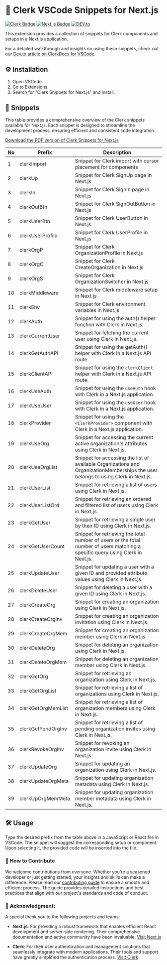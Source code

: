# 📘 Clerk VSCode Snippets for Next.js

[![Clerk Badge](https://img.shields.io/badge/Clerk-Next.js-blue)](https://www.clerk.dev/)
[![Next.js Badge](https://img.shields.io/badge/Next.js-13.0.0-black)](https://nextjs.org/)
[![DEV.to](https://img.shields.io/badge/DEV.to-%230A0A0A.svg?style=for-the-badge&logo=dev.to&logoColor=white)](https://dev.to/musebe/clerkdocs-for-vscode-essential-snippets-for-clerk-components-ho1)


This extension provides a collection of snippets for Clerk components and setups in a Next.js application.

For a detailed walkthrough and insights on using these snippets, check out our [Dev.to article on ClerkDocs for VSCode](https://dev.to/musebe/clerkdocs-for-vscode-essential-snippets-for-clerk-components-ho1).
## ⚙️ Installation

1. Open VSCode.
2. Go to Extensions.
3. Search for "Clerk Snippets for Next.js" and install.

## 📝 Snippets

This table provides a comprehensive overview of the Clerk snippets available for Next.js. Each snippet is designed to streamline the development process, ensuring efficient and consistent code integration.

[Download the PDF version of Clerk Snippets for Next.js](https://res.cloudinary.com/hackit-africa/image/upload/v1692367937/clerkdocs.pdf)



| No | Prefix                    | Description                                                                                                                       |
|----|---------------------------|-----------------------------------------------------------------------------------------------------------------------------------|
| 1  | clerkImport               | Snippet for Clerk import with cursor placement for components                                                                     |
| 2  | clerkUp                   | Snippet for Clerk SignUp page in Next.js                                                                                          |
| 3  | clerkIn                   | Snippet for Clerk SignIn page in Next.js                                                                                          |
| 4  | clerkOutBtn               | Snippet for Clerk SignOutButton in Next.js                                                                                        |
| 5  | clerkUserBtn              | Snippet for Clerk UserButton in Next.js                                                                                           |
| 6  | clerkUserProfile          | Snippet for Clerk UserProfile in Next.js                                                                                          |
| 7  | clerkOrgP                 | Snippet for Clerk OrganizationProfile in Next.js                                                                                  |
| 8  | clerkOrgC                 | Snippet for Clerk CreateOrganization in Next.js                                                                                   |
| 9  | clerkOrgS                 | Snippet for Clerk OrganizationSwitcher in Next.js                                                                                 |
| 10 | clerkMiddleware           | Snippet for Clerk middleware setup in Next.js                                                                                     |
| 11 | clerkEnv                  | Snippet for Clerk environment variables in Next.js                                                                                |
| 12 | clerkAuth                 | Snippet for using the auth() helper function with Clerk in Next.js.                                                               |
| 13 | clerkCurrentUser          | Snippet for fetching the current user using Clerk in Next.js.                                                                     |
| 14 | clerkGetAuthAPI           | Snippet for using the getAuth() helper with Clerk in a Next.js API route.                                                         |
| 15 | clerkClientAPI            | Snippet for using the `clerkClient` helper with Clerk in a Next.js API route.                                                     |
| 16 | clerkUseAuth              | Snippet for using the `useAuth` hook with Clerk in a Next.js application.                                                         |
| 17 | clerkUseUser              | Snippet for using the `useUser` hook with Clerk in a Next.js application.                                                         |
| 18 | clerkProvider             | Snippet for using the `<ClerkProvider>` component with Clerk in a Next.js application.                                            |
| 19 | clerkUseOrg               | Snippet for accessing the current active organization's attributes using Clerk in Next.js.                                        |
| 20 | clerkUseOrgList           | Snippet for accessing the list of available Organizations and OrganizationMemberships the user belongs to using Clerk in Next.js. |
| 21 | clerkUserList             | Snippet for retrieving a list of users using Clerk in Next.js.                                                                    |
| 22 | clerkUserListOrd          | Snippet for retrieving an ordered and filtered list of users using Clerk in Next.js.                                              |
| 23 | clerkGetUser              | Snippet for retrieving a single user by their ID using Clerk in Next.js.                                                          |
| 24 | clerkGetUserCount         | Snippet for retrieving the total number of users or the total number of users matching a specific query using Clerk in Next.js.   |
| 25 | clerkUpdateUser           | Snippet for updating a user with a given ID and provided attribute values using Clerk in Next.js.                                 |
| 26 | clerkDeleteUser           | Snippet for deleting a user with a given ID using Clerk in Next.js.                                                               |
| 27 | clerkCreateOrg            | Snippet for creating an organization using Clerk in Next.js.                                                                      |
| 28 | clerkCreateOrgInv         | Snippet for creating an organization invitation using Clerk in Next.js.                                                           |
| 29 | clerkCreateOrgMem         | Snippet for creating an organization member using Clerk in Next.js.                                                               |
| 30 | clerkDeleteOrg            | Snippet for deleting an organization using Clerk in Next.js.                                                                      |
| 31 | clerkDeleteOrgMem         | Snippet for deleting an organization member using Clerk in Next.js.                                                               |
| 32 | clerkGetOrg               | Snippet for retrieving an organization using Clerk in Next.js.                                                                    |
| 33 | clerkGetOrgList           | Snippet for retrieving a list of organizations using Clerk in Next.js.                                                            |
| 34 | clerkGetOrgMemList        | Snippet for retrieving a list of organization members using Clerk in Next.js.                                                     |
| 35 | clerkGetPendOrgInv        | Snippet for retrieving a list of pending organization invites using Clerk in Next.js.                                             |
| 36 | clerkRevokeOrgInv         | Snippet for revoking an organization invite using Clerk in Next.js.                                                               |
| 37 | clerkUpdateOrg            | Snippet for updating an organization using Clerk in Next.js.                                                                      |
| 38 | clerkUpdateOrgMeta        | Snippet for updating organization metadata using Clerk in Next.js.                                                                |
| 39 | clerkUpOrgMemMeta         | Snippet for updating organization member metadata using Clerk in Next.js.                                                         |




## 🛠 Usage

Type the desired prefix from the table above in a JavaScript or React file in VSCode. The snippet will suggest the corresponding setup or component. Upon selecting it, the provided code will be inserted into the file.


### 🤝 How to Contribute


We welcome contributions from everyone. Whether you're a seasoned developer or just getting started, your insights and skills can make a difference. Please read our [contributing guide](CONTRIBUTING.md) to ensure a smooth and efficient process. The guide provides detailed instructions and best practices that align with our project's standards and code of conduct.



### 🙏 **Acknowledgment**:


A special thank you to the following projects and teams:

- **Next.js**: For providing a robust framework that enables efficient React development and server-side rendering. Their comprehensive documentation and active community have been invaluable. [Visit Next.js](https://nextjs.org/)

- **Clerk**: For their user authentication and management solutions that seamlessly integrate with modern applications. Their tools and support have greatly simplified the authentication process. [Visit Clerk](https://clerk.com/)

